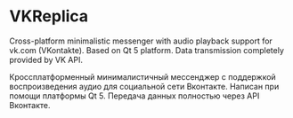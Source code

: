 VKReplica
=========

Cross-platform minimalistic messenger with audio playback support for vk.com (VKontakte). 
Based on Qt 5 platform.
Data transmission completely provided by VK API.

Кроссплатформенный минималистичный мессенджер с поддержкой воспроизведения аудио для социальной сети Вконтакте. 
Написан при помощи платформы Qt 5.
Передача данных полностью через API Вконтакте.
